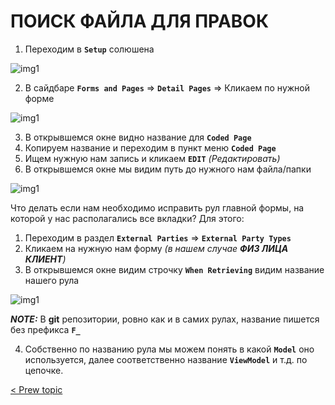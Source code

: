 # ПОИСК ФАЙЛА ДЛЯ ПРАВОК

1. Переходим в **`Setup`** солюшена

![img1](https://github.com/CrappyCodeMaker/ECCENTEX-KNOWLEGE/blob/main/Content/6%20Localization/IMG/1.png?raw=true)

2. В сайдбаре **`Forms and Pages`** => **`Detail Pages`** => Кликаем по нужной форме

![img1](https://github.com/CrappyCodeMaker/ECCENTEX-KNOWLEGE/blob/main/Content/6%20Localization/IMG/1.png?raw=true)

3. В открывшемся окне видно название для **`Coded Page`**
4. Копируем название и переходим в пункт меню **`Coded Page`**
5. Ищем нужную нам запись и кликаем **`EDIT`** _(Редактировать)_
6. В открывшемся окне мы видим путь до нужного нам файла/папки

![img1](https://github.com/CrappyCodeMaker/ECCENTEX-KNOWLEGE/blob/main/Content/6%20Localization/IMG/1.png?raw=true)


Что делать если нам необходимо исправить рул главной формы, на которой у нас располагались все вкладки? Для этого:

1. Переходим в раздел **`External Parties`** => **`External Party Types`**
2. Кликаем на нужную нам форму _(в нашем случае **ФИЗ ЛИЦА КЛИЕНТ**)_
3. В открывшемся окне видим строчку **`When Retrieving`** видим название нашего рула

![img1](https://github.com/CrappyCodeMaker/ECCENTEX-KNOWLEGE/blob/main/Content/6%20Localization/IMG/1.png?raw=true)


**_NOTE:_** В **git** репозитории, ровно как и в самих рулах, название пишется без префикса **`F_`**

4. Собственно по названию рула мы можем понять в какой **`Model`** оно используется,  далее соответственно название **`ViewModel`** и т.д. по цепочке.



[< Prew topic](https://github.com/CrappyCodeMaker/ECCENTEX-KNOWLEGE/blob/main/Content/1%20Start%20work/README.md)
